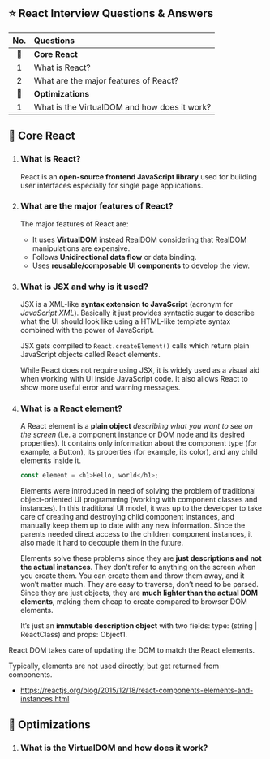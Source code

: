 ## :star: React Interview Questions & Answers

| No. | Questions |
|:---:|:---|
| :dart:  | __Core React__ |
| 1 | What is React? |
| 2 | What are the major features of React? |
| :rocket:  | __Optimizations__ |
| 1 | What is the VirtualDOM and how does it work? |


## :dart: Core React

1. ### What is React?

   React is an __open-source frontend JavaScript library__ used for building user interfaces especially for single page applications. 

2. ### What are the major features of React?

   The major features of React are:

   - It uses __VirtualDOM__ instead RealDOM considering that RealDOM manipulations are expensive.
   - Follows __Unidirectional data flow__ or data binding.
   - Uses __reusable/composable UI components__ to develop the view.
   
3. ### What is JSX and why is it used?

   JSX is a XML-like __syntax extension to JavaScript__ (acronym for _JavaScript XML_). Basically it just provides syntactic sugar to describe what the UI should look like using a HTML-like template syntax combined with the power of JavaScript.
   
   JSX gets compiled to `React.createElement()` calls which return plain JavaScript objects called React elements.
   
   While React does not require using JSX, it is widely used as a visual aid when working with UI inside JavaScript code. It also allows React to show more useful error and warning messages.

4. ### What is a React element?

   A React element is a __plain object__ _describing what you want to see on the screen_ (i.e. a component instance or DOM node and its desired properties). It contains only information about the component type (for example, a Button), its properties (for example, its color), and any child elements inside it.
   
   
   ```js
   const element = <h1>Hello, world</h1>;
   ```
   
   Elements were introduced in need of solving the problem of traditional object-oriented UI programming (working with component classes and instances). In this traditional UI model, it was up to the developer to take care of creating and destroying child component instances, and manually keep them up to date with any new information. Since the parents needed direct access to the children component instances, it also made it hard to decouple them in the future.

   Elements solve these problems since they are __just descriptions and not the actual instances__. They don’t refer to anything on the screen when you create them. You can create them and throw them away, and it won’t matter much. They are easy to traverse, don’t need to be parsed. Since they are just objects, they are __much lighter than the actual DOM elements__, making them cheap to create compared to browser DOM elements.

   It’s just an __immutable description object__ with two fields: type: (string | ReactClass) and props: Object1. 

React DOM takes care of updating the DOM to match the React elements.

   Typically, elements are not used directly, but get returned from components.
   
   - https://reactjs.org/blog/2015/12/18/react-components-elements-and-instances.html
   

## :rocket: Optimizations

1. ### What is the VirtualDOM and how does it work?
